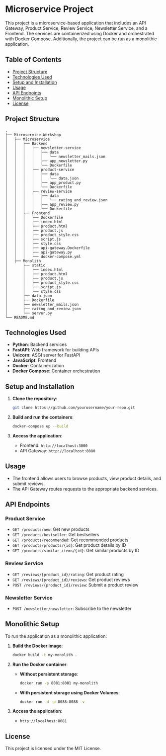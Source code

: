 # Microservice Project

This project is a microservice-based application that includes an API Gateway, Product Service, Review Service, Newsletter Service, and a Frontend. The services are containerized using Docker and orchestrated with Docker Compose. Additionally, the project can be run as a monolithic application.

## Table of Contents

- [Project Structure](#project-structure)
- [Technologies Used](#technologies-used)
- [Setup and Installation](#setup-and-installation)
- [Usage](#usage)
- [API Endpoints](#api-endpoints)
- [Monolithic Setup](#monolithic-setup)
- [License](#license)

## Project Structure

```plaintext
.
├── Microservice-Workshop
│   ├── Microservice
│   │   ├── Backend
│   │   │   ├── newsletter-service
│   │   │   │   ├── data
│   │   │   │   │   └── newsletter_mails.json
│   │   │   │   ├── app_newsletter.py
│   │   │   │   └── Dockerfile
│   │   │   ├── product-service
│   │   │   │   ├── data
│   │   │   │   │   └── data.json
│   │   │   │   ├── app_product.py
│   │   │   │   └── Dockerfile
│   │   │   ├── review-service
│   │   │   │   ├── data
│   │   │   │   │   └── rating_and_review.json
│   │   │   │   ├── app_review.py
│   │   │   │   └── Dockerfile
│   │   ├── Frontend
│   │   │   ├── Dockerfile
│   │   │   ├── index.html
│   │   │   ├── product.html
│   │   │   ├── product.js
│   │   │   ├── product_style.css
│   │   │   ├── script.js
│   │   │   ├── style.css
│   │   │   ├── api-gateway.Dockerfile
│   │   │   ├── api-gateway.py
│   │   │   └── docker-compose.yml
│   ├── Monolith
│       ├── static
│       │   ├── index.html
│       │   ├── product.html
│       │   ├── product.js
│       │   ├── product_style.css
│       │   ├── script.js
│       │   └── style.css
│       ├── data.json
│       ├── Dockerfile
│       ├── newsletter_mails.json
│       ├── rating_and_review.json
│       └── server.py
└── README.md

```


## Technologies Used

- **Python**: Backend services
- **FastAPI**: Web framework for building APIs
- **Uvicorn**: ASGI server for FastAPI
- **JavaScript**: Frontend
- **Docker**: Containerization
- **Docker Compose**: Container orchestration

## Setup and Installation

1. **Clone the repository**:
    ```sh
    git clone https://github.com/yourusername/your-repo.git
    
    ```

2. **Build and run the containers**:
    ```sh
    docker-compose up --build
    ```

3. **Access the application**:
    - Frontend: `http://localhost:3000`
    - API Gateway: `http://localhost:8080`

## Usage

- The frontend allows users to browse products, view product details, and submit reviews.
- The API Gateway routes requests to the appropriate backend services.

## API Endpoints

### Product Service

- `GET /products/new`: Get new products
- `GET /products/bestseller`: Get bestsellers
- `GET /products/recommended`: Get recommended products
- `GET /products/products/{id}`: Get product details by ID
- `GET /products/similar_items/{id}`: Get similar products by ID

### Review Service

- `GET /reviews/{product_id}/rating`: Get product rating
- `GET /reviews/{product_id}/reviews`: Get product reviews
- `POST /reviews/{product_id}/review`: Submit a product review

### Newsletter Service

- `POST /newsletter/newsletter`: Subscribe to the newsletter

## Monolithic Setup

To run the application as a monolithic application:

1. **Build the Docker image**:
    ```sh
    docker build -t my-monolith .
    ```

2. **Run the Docker container**:

    - **Without persistent storage**:
        ```sh
        docker run -p 8081:8081 my-monolith
        ```

    - **With persistent storage using Docker Volumes**:
        ```sh
        docker run -d -p 8088:8088 -v 
        ```

4. **Access the application**:
    - `http://localhost:8081`


## License

This project is licensed under the MIT License.
